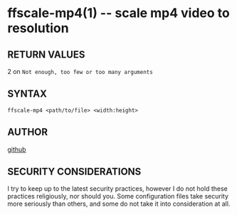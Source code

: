 ffscale-mp4(1) -- scale mp4 video to resolution
===========================================================

## RETURN VALUES
2 on `Not enough, too few or too many arguments`

## SYNTAX
`ffscale-mp4 <path/to/file> <width:height>`

## AUTHOR
[github](github.com/gerelef/)

## SECURITY CONSIDERATIONS
I try to keep up to the latest security practices, however I do not hold these practices religiously, nor should you. Some configuration files take security more seriously than others, and some do not take it into consideration at all. 
